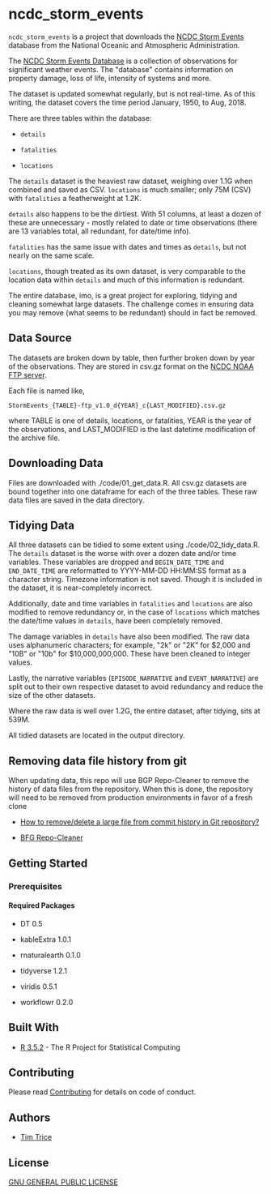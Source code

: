 # ncdc_storm_events

`ncdc_storm_events` is a project that downloads the [NCDC Storm Events](https://www.ncdc.noaa.gov/stormevents/) database from the National Oceanic and Atmospheric Administration. 

The [NCDC Storm Events Database](https://www.ncdc.noaa.gov/stormevents/) is a collection of observations for significant weather events. The "database" contains information on property damage, loss of life, intensity of systems and more. 

The dataset is updated somewhat regularly, but is not real-time. As of this writing, the dataset covers the time period January, 1950, to Aug, 2018. 

There are three tables within the database:

* `details`

* `fatalities`

* `locations`

The `details` dataset is the heaviest raw dataset, weighing over 1.1G when combined and saved as CSV. `locations` is much smaller; only 75M (CSV) with `fatalities` a featherweight at 1.2K. 

`details` also happens to be the dirtiest. With 51 columns, at least a dozen of these are unnecessary - mostly related to date or time observations (there are 13 variables total, all redundant, for date/time info). 

`fatalities` has the same issue with dates and times as `details`, but not nearly on the same scale.

`locations`, though treated as its own dataset, is very comparable to the location data within `details` and much of this information is redundant. 

The entire database, imo, is a great project for exploring, tidying and cleaning somewhat large datasets. The challenge comes in ensuring data you may remove (what seems to be redundant) should in fact be removed.

## Data Source

The datasets are broken down by table, then further broken down by year of the observations. They are stored in csv.gz format on the [NCDC NOAA FTP server](ftp://ftp.ncdc.noaa.gov/pub/data/swdi/stormevents/csvfiles/). 

Each file is named like, 

```
StormEvents_{TABLE}-ftp_v1.0_d{YEAR}_c{LAST_MODIFIED}.csv.gz
```

where TABLE is one of details, locations, or fatalities, YEAR is the year of the observations, and LAST_MODIFIED is the last datetime modification of the archive file. 

## Downloading Data

Files are downloaded with ./code/01_get_data.R. All csv.gz datasets are bound together into one dataframe for each of the three tables. These raw data files are saved in the data directory.

## Tidying Data

All three datasets can be tidied to some extent using ./code/02_tidy_data.R. The `details` dataset is the worse with over a dozen date and/or time variables. These variables are dropped and `BEGIN_DATE_TIME` and `END_DATE_TIME` are reformatted to YYYY-MM-DD HH:MM:SS format as a character string. Timezone information is not saved. Though it is included in the dataset, it is near-completely incorrect. 

Additionally, date and time variables in `fatalities` and `locations` are also modified to remove redundancy or, in the case of `locations` which matches the date/time values in `details`, have been completely removed. 

The damage variables in `details` have also been modified. The raw data uses alphanumeric characters; for example, "2k" or "2K" for \$2,000 and "10B" or "10b" for \$10,000,000,000. These have been cleaned to integer values.

Lastly, the narrative variables (`EPISODE_NARRATIVE` and `EVENT_NARRATIVE`) are split out to their own respective dataset to avoid redundancy and reduce the size of the other datasets. 

Where the raw data is well over 1.2G, the entire dataset, after tidying, sits at 539M. 

All tidied datasets are located in the output directory.

## Removing data file history from git

When updating data, this repo will use BGP Repo-Cleaner to remove the history of data files from the repository. When this is done, the repository will need to be removed from production environments in favor of a fresh clone

- [How to remove/delete a large file from commit history in Git repository?](https://stackoverflow.com/questions/2100907/how-to-remove-delete-a-large-file-from-commit-history-in-git-repository/17890278#17890278)

- [BFG Repo-Cleaner](https://rtyley.github.io/bfg-repo-cleaner/)

## Getting Started

### Prerequisites

#### Required Packages

* DT 0.5

* kableExtra 1.0.1

* rnaturalearth 0.1.0

* tidyverse 1.2.1

* viridis 0.5.1

* workflowr 0.2.0

## Built With

* [R 3.5.2](https://www.r-project.org/) - The R Project for Statistical Computing

## Contributing

Please read [Contributing](https://github.com/timtrice/ncdc_storm_events/blob/master/.github/CONTRIBUTING.md) for details on code of conduct.

## Authors

* [Tim Trice](https://github.com/timtrice)

## License

[GNU GENERAL PUBLIC LICENSE](https://github.com/timtrice/ncdc_storm_events/blob/master/LICENSE)

